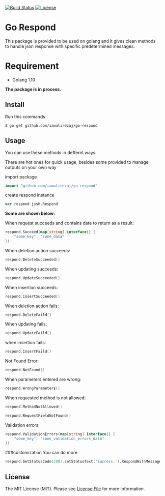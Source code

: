 [![Build Status](https://travis-ci.org/iamalirezaj/go-respond.svg?branch=develop)](https://travis-ci.org/iamalirezaj/go-respond)
[![License](https://img.shields.io/:license-mit-blue.svg?style=flat-square)](#license)


# Go Respond

This package is provided to be used on golang and it gives clean methods to handle json response with specific predetermined messages.

# Requirement
* Golang 1.10

**The package is in process.**

## Install

Run this commands

    $ go get github.com/iamalirezaj/go-respond

## Usage

You can use these methods in deffernt ways:

There are hot ones for quick usage, besides some provided to manage outputs on your own way

import package
```go
import "github.com/iamalirezaj/go-respond"
```

create respond instance
```go
var respond josh.Respond
```

**Some are shown below:**

When request succeeds and contains data to return as a result:
```go
respond.Succeed(map[string] interface{} {
    "some_key": "some_data"
})
```

When deletion action succeeds:
```go
respond.DeleteSucceeded()
```

When updating succeeds:
```go
respond.UpdateSucceeded()
```

When insertion succeeds:
```go
respond.InsertSucceeded()
```

When deletion action fails:
```go
respond.DeleteFaild()
```

When updating fails:
```go
respond.UpdateFaild()
```

when insertion fails:
```go
respond.InsertFaild()
```

Not Found Error:
```go
respond.NotFound()
```

When parameters entered are wrong:
```go
respond.WrongParameters()
```

When requested method is not allowed:
```go
respond.MethodNotAllowed()
```

```go
respond.RequestFieldNotFound()
```

Validation errors:
```go
respond.ValidationErrors(map[string] interface{} {
    "some_key": "some_validation_errors_data"
})
```

###customization
You can do more:
```go
respond.SetStatusCode(200).setStatusText('Success.').RespondWithMessage('Your custom message')
```

## License
The MIT License (MIT). Please see [License File](LICENSE.md) for more information.

